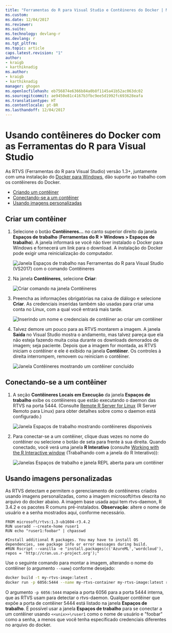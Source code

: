 ```yaml
---
title: "Ferramentas do R para Visual Studio e Contêineres do Docker | Microsoft Docs"
ms.custom: 
ms.date: 12/04/2017
ms.reviewer: 
ms.suite: 
ms.technology: devlang-r
ms.devlang: r
ms.tgt_pltfrm: 
ms.topic: article
caps.latest.revision: "1"
author:
- kraigb
- karthiknadig
ms.author:
- kraigb
- karthiknadig
manager: ghogen
ms.openlocfilehash: eb756874e6366b84a0b8f1145a41b52ac063dc02
ms.sourcegitcommit: ae9450e81c4167b3fbc9ee5d1992fc693628eafa
ms.translationtype: HT
ms.contentlocale: pt-BR
ms.lasthandoff: 12/04/2017
---
```

# <a name="using-docker-containers-with-r-tools-for-visual-studio"></a>Usando contêineres do Docker com as Ferramentas do R para Visual Studio

As RTVS (Ferramentas do R para Visual Studio) versão 1.3+, juntamente com uma instalação do [Docker para Windows](https://www.docker.com/docker-windows), dão suporte ao trabalho com os contêineres do Docker.

- [Criando um contêiner](#creating-a-container)
- [Conectando-se a um contêiner](#connecting-to-a-container)
- [Usando imagens personalizadas](#using-custom-built-images)

## <a name="creating-a-container"></a>Criar um contêiner

1. Selecione o botão **Contêineres...** no canto superior direito da janela **Espaços de trabalho** (**Ferramentas do R > Windows > Espaços de trabalho**). A janela informará se você não tiver instalado o Docker para Windows e fornecerá um link para o download. A instalação do Docker pode exigir uma reinicialização do computador.

    ![Janela Espaços de trabalho nas Ferramentas do R para Visual Studio (VS2017) com o comando Contêineres](media/container-workspaces-window.png)

1. Na janela **Contêineres**, selecione **Criar**:

    ![Criar comando na janela Contêineres](media/containers-window-create.png)

1. Preencha as informações obrigatórias na caixa de diálogo e selecione **Criar**. As credenciais inseridas também são usadas para criar uma conta no Linux, com a qual você entrará mais tarde.

    ![Inserindo um nome e credenciais de contêiner ao criar um contêiner](media/containers-window-create-fill.png)

1. Talvez demore um pouco para as RTVS montarem a imagem. A janela **Saída** no Visual Studio mostra o andamento, mas talvez pareça que ela não esteja fazendo muita coisa durante os downloads demorados de imagem; seja paciente. Depois que a imagem for montada, as RTVS iniciam o contêiner e ele é exibido na janela **Contêiner**. Os controles à direita interrompem, removem ou reiniciam o contêiner.

    ![Janela Contêineres mostrando um contêiner concluído](media/containers-window-created.png)

## <a name="connecting-to-a-container"></a>Conectando-se a um contêiner

1. A seção **Contêineres Locais em Execução** da janela **Espaços de trabalho** exibe os contêineres que estão executando o daemon das RTVS na porta 5444. (Consulte [Remote R Server for Linux](workspaces-remote-r-service-for-linux.md) (R Server Remoto para Linux) para obter detalhes sobre como o daemon está configurado.)

    ![Janela Espaços de trabalho mostrando contêineres disponíveis](media/workspaces-window-running-containers.png)

1. Para conectar-se a um contêiner, clique duas vezes no nome do contêiner ou selecione o botão de seta para frente à sua direita. Quando conectado, você verá uma janela **R Interativo** (consulte [Working with the R Interactive window](interactive-repl.md) (Trabalhando com a janela do R Interativo)):

    ![Janelas Espaços de trabalho e janela REPL aberta para um contêiner](media/workspaces-window-container-connected.png)

## <a name="using-custom-built-images"></a>Usando imagens personalizadas

As RTVS detectam e permitem o gerenciamento de contêineres criados usando imagens personalizadas, como a imagem microsoft/rtvs descrita no arquivo do docker abaixo. A imagem base usada aqui tem rtvs-daemon, R 3.4.2 e os pacotes R comuns pré-instalados. **Observação**: altere o nome de usuário e a senha mostrados aqui, conforme necessário.

```docker
FROM microsoft/rtvs:1.3-ub1604-r3.4.2
RUN useradd --create-home ruser1
RUN echo "ruser1:foobar" | chpasswd

#Install additional R packages. You may have to install OS dependencies, see package info or error messages during build.
#RUN Rscript --vanilla -e "install.packages(c('AzureML','wordcloud'), repos = 'http://cran.us.r-project.org');"
```

Use o seguinte comando para montar a imagem, alterando o nome do contêiner (o argumento `--name`) conforme desejado:

```bash
docker build -t my-rtvs-image:latest .
docker run -p 6056:5444 --name my-rtvs-container my-rtvs-image:latest rtvsd
```

O argumento `-p 6056:5444` mapeia a porta 6056 para a porta 5444 interna, que as RTVS usam para detectar o rtvs-daemon. Qualquer contêiner que expõe a porta de contêiner 5444 está listado na janela **Espaços de trabalho**. É possível usar a janela **Espaços de trabalho** para se conectar a um contêiner usando `<<unix>>\ruser1` como o nome de usuário e "foobar" como a senha, a menos que você tenha especificado credenciais diferentes no arquivo do docker.
